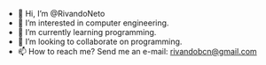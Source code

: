 - 👋 Hi, I’m @RivandoNeto
- 👀 I’m interested in computer engineering.
- 🌱 I’m currently learning programming.
- 💞️ I’m looking to collaborate on programming.
- 📫 How to reach me? Send me an e-mail: rivandobcn@gmail.com

<!---
RivandoNeto/RivandoNeto is a ✨ special ✨ repository because its `README.md` (this file) appears on your GitHub profile.
You can click the Preview link to take a look at your changes.
--->
